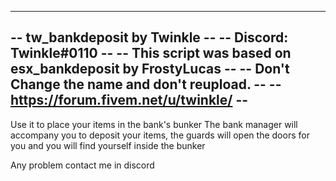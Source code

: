 ---------------------------------------------------------------------
--                   tw_bankdeposit by Twinkle                     --
--                     Discord: Twinkle#0110                       --
--     This script was based on esx_bankdeposit by FrostyLucas     --
--            Don't Change the name and don't reupload.            --
--                 https://forum.fivem.net/u/twinkle/              --
---------------------------------------------------------------------

Use it to place your items in the bank's bunker
The bank manager will accompany you to deposit your items, the guards will open the doors for you and you will find yourself inside the bunker

Any problem contact me in discord
